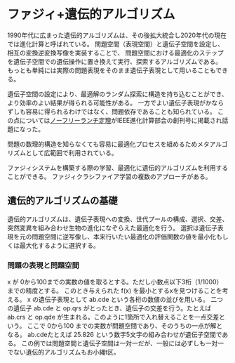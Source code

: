 # ファジィ+遺伝的アルゴリズム

1990年代に広まった遺伝的アルゴリズムは、その後拡大統合し2020年代の現在では進化計算と呼ばれている。
問題空間（表現空間）と遺伝子空間を設定し、相互の変換逆変換写像を実装することで、
問題空間における最適化のステップを遺伝子空間での遺伝操作に置き換えて実行、探索するアルゴリズムである。
もっとも単純には実際の問題表現をそのまま遺伝子表現として用いることもできる。

遺伝子空間の設定により、最適解のランダム探索に構造を持ち込むことができ、より効率のよい結果が得られる可能性がある。
一方でよい遺伝子表現がかならずしも容易に得られるわけではなく、問題依存であることも知られている。
この点については[ノーフリーランチ定理](https://ieeexplore.ieee.org/document/585893)がIEEE進化計算部会の創刊号に掲載され話題になった。

問題の数理的構造を知らなくても容易に最適化プロセスを組めるためメタアルゴリズムとして広範囲で利用されている。

ファジィシステムを構築する際の学習、最適化に遺伝的アルゴリズムを利用することができる。
ファジィクラシファイア学習の複数のアプローチがある。

## 遺伝的アルゴリズムの基礎
遺伝的アルゴリズムは、遺伝子表現への変換、世代プールの構成、選択、交差、突然変異を組み合わせ生物の進化になぞらえた最適化を行う。
選択は遺伝子表現を元の問題空間に逆写像し、本来行いたい最適化の評価関数の値を最小化もしくは最大化するように選択する。

### 問題の表現と問題空間
x が 0から100までの実数の値を取るとする。ただし小数点以下3桁（1/1000）までの精度とする。
このとき与えられた f(x) を最小とするxを見つけることを考える。
x の遺伝子表現として ab.cde という各桁の数値の並びを用いる。
二つの遺伝子 ab.cde と op.qrs がとったとき、遺伝子の交差を行う。たとえば ab.crs と op.qde が生まれる。このように1箇所で入れ替えることを一点交差という。
ここで 0から100 までの実数が問題空間であり、そのうちの一点が解となる。
ab.cdeたとえば 25.826 という数字5文字の組み合わせが遺伝子空間である。
この例では問題空間と遺伝子空間は一対一だが、一般には必ずしも一対一でない遺伝的アルゴリズムもお小縄t区。


### 
